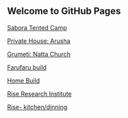 ## Welcome to GitHub Pages

[Sabora Tented Camp](https://photos.app.goo.gl/5j8Pj48Qehx25sGM6)

[Private House: Arusha](https://photos.app.goo.gl/aqbMCwSWqK3dguASA)


[Grumeti: Natta Church](https://photos.app.goo.gl/dnhn1FtjYZYpodN87)

[Farufaru build](https://photos.app.goo.gl/QGc3NYD8JCh4LqTs8)

[Home Build](https://photos.app.goo.gl/kQBnF2fP6QG3vkc17)


[Rise Research Institute](https://photos.app.goo.gl/EyaKMJr9MaYLHZnr7)

[Rise- kitchen/dinning
](https://photos.app.goo.gl/wi5suMbq12SkmjVp8)
